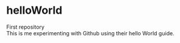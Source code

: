 # helloWorld
First repository <br />
This is me experimenting with Github using their hello World guide.
